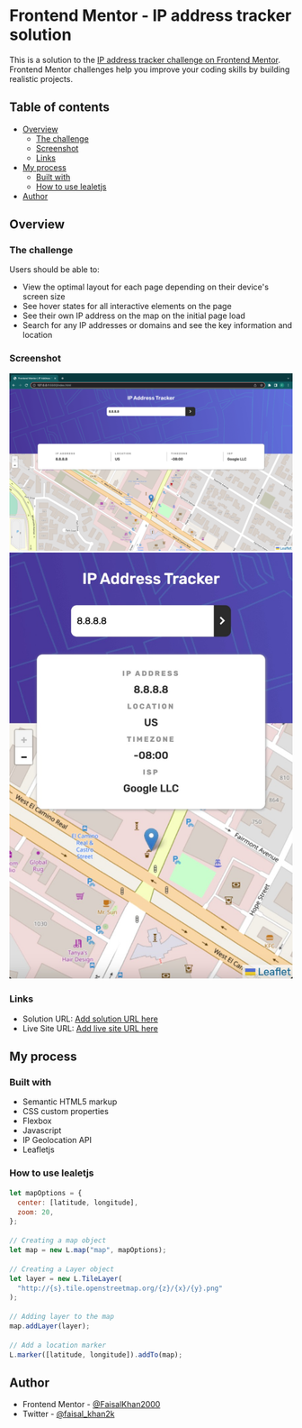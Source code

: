 # Frontend Mentor - IP address tracker solution

This is a solution to the [IP address tracker challenge on Frontend Mentor](https://www.frontendmentor.io/challenges/ip-address-tracker-I8-0yYAH0). Frontend Mentor challenges help you improve your coding skills by building realistic projects.

## Table of contents

- [Overview](#overview)
  - [The challenge](#the-challenge)
  - [Screenshot](#screenshot)
  - [Links](#links)
- [My process](#my-process)
  - [Built with](#built-with)
  - [How to use lealetjs](#How-to-use-lealetjs)
- [Author](#author)

## Overview

### The challenge

Users should be able to:

- View the optimal layout for each page depending on their device's screen size
- See hover states for all interactive elements on the page
- See their own IP address on the map on the initial page load
- Search for any IP addresses or domains and see the key information and location

### Screenshot

![](./screenshots/Desktop_view.png)
![](./screenshots/mobile_view.jpeg)

### Links

- Solution URL: [Add solution URL here](https://github.com/FaisalKhan2000/Ip-Address-Tracker)
- Live Site URL: [Add live site URL here]([https://your-live-site-url.com](https://ip-address-tracker-faisalkhan.netlify.app/))

## My process

### Built with

- Semantic HTML5 markup
- CSS custom properties
- Flexbox
- Javascript
- IP Geolocation API
- Leafletjs

### How to use lealetjs

```js
let mapOptions = {
  center: [latitude, longitude],
  zoom: 20,
};

// Creating a map object
let map = new L.map("map", mapOptions);

// Creating a Layer object
let layer = new L.TileLayer(
  "http://{s}.tile.openstreetmap.org/{z}/{x}/{y}.png"
);

// Adding layer to the map
map.addLayer(layer);

// Add a location marker
L.marker([latitude, longitude]).addTo(map);
```

## Author

- Frontend Mentor - [@FaisalKhan2000](https://www.frontendmentor.io/profile/FaisalKhan2000)
- Twitter - [@faisal_khan2k](https://twitter.com/faisal_khan2k)
